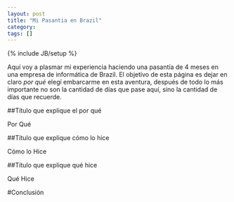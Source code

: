 ```yaml
---
layout: post
title: "Mi Pasantia en Brazil"
category: 
tags: []
---
```

{% include JB/setup %}

Aquí voy a plasmar mi experiencia haciendo una pasantía de 4 meses en una empresa de informática de Brazil. El objetivo de esta página es dejar en claro _por qué_ elegí embarcarme en esta aventura, después de todo lo más importante no son la cantidad de días que pase aquí, sino la cantidad de días que recuerde.

##Título que explique el por qué

Por Qué

##Título que explique cómo lo hice

Cómo lo Hice

##Título que explique qué hice

Qué Hice

#Conclusión
